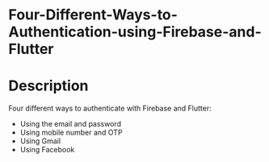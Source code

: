 <h1>Four-Different-Ways-to-Authentication-using-Firebase-and-Flutter</h1>

<h1>Description</h1>

<p>Four different ways to authenticate with Firebase and Flutter:

- Using the email and password
- Using mobile number and OTP
- Using Gmail
- Using Facebook</p>
